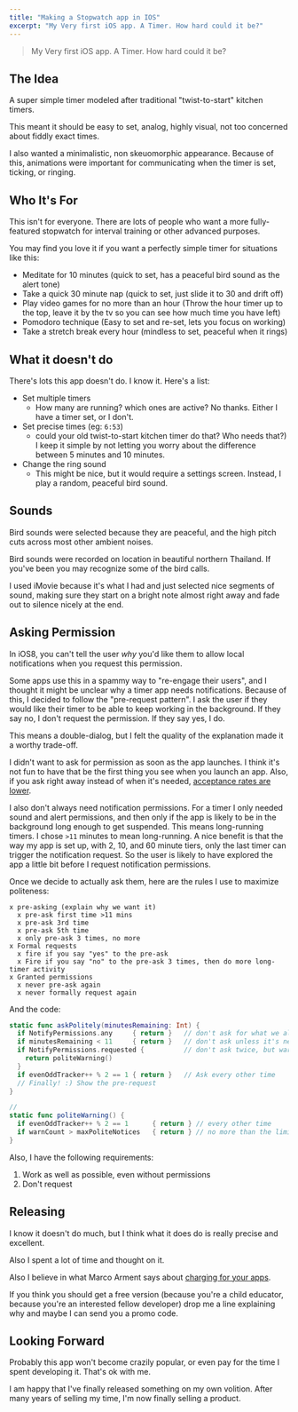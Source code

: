 ```yaml
---
title: "Making a Stopwatch app in IOS"
excerpt: "My Very first iOS app. A Timer. How hard could it be?"
---
```


> My Very first iOS app. A Timer. How hard could it be?

## The Idea

A super simple timer modeled after traditional "twist-to-start" kitchen timers.

This meant it should be easy to set, analog, highly visual, not too concerned about fiddly exact times.

I also wanted a minimalistic, non skeuomorphic appearance. Because of this, animations were important for communicating when the timer is set, ticking, or ringing.

## Who It's For

This isn't for everyone. There are lots of people who want a more fully-featured stopwatch for interval training or other advanced purposes.

You may find you love it if you want a perfectly simple timer for situations like this:

* Meditate for 10 minutes (quick to set, has a peaceful bird sound as the alert tone)
* Take a quick 30 minute nap (quick to set, just slide it to 30 and drift off)
* Play video games for no more than an hour (Throw the hour timer up to the top, leave it by the tv so you can see how much time you have left)
* Pomodoro technique (Easy to set and re-set, lets you focus on working)
* Take a stretch break every hour (mindless to set, peaceful when it rings)

## What it doesn't do

There's lots this app doesn't do. I know it. Here's a list:

* Set multiple timers
  * How many are running? which ones are active? No thanks. Either I have a timer set, or I don't.
* Set precise times (eg: `6:53`)
  * could your old twist-to-start kitchen timer do that? Who needs that?) I keep it simple by not letting you worry about the difference between 5 minutes and 10 minutes.
* Change the ring sound
  * This might be nice, but it would require a settings screen. Instead, I play a random, peaceful bird sound.

## Sounds

Bird sounds were selected because they are peaceful, and the high pitch cuts across most other ambient noises.

Bird sounds were recorded on location in beautiful northern Thailand. If you've been you may recognize some of the bird calls.

I used iMovie because it's what I had and just selected nice segments of sound, making sure they start on a bright note almost right away and fade out to silence nicely at the end.

## Asking Permission

In iOS8, you can't tell the user *why* you'd like them to allow local notifications when you request this permission.

Some apps use this in a spammy way to "re-engage their users", and I thought it might be unclear why a timer app needs notifications. Because of this, I decided to follow the "pre-request pattern". I ask the user if they would like their timer to be able to keep working in the background. If they say no, I don't request the permission. If they say yes, I do.

This means a double-dialog, but I felt the quality of the explanation made it a worthy trade-off.

I didn't want to ask for permission as soon as the app launches. I think it's not fun to have that be the first thing you see when you launch an app. Also, if you ask right away instead of when it's needed, [acceptance rates are lower](https://www.nngroup.com/articles/permission-requests/).

I also don't always need notification permissions. For a timer I only needed sound and alert permissions, and then only if the app is likely to be in the background long enough to get suspended. This means long-running timers. I chose `>11` minutes to mean long-running. A nice benefit is that the way my app is set up, with 2, 10, and 60 minute tiers, only the last timer can trigger the notification request. So the user is likely to have explored the app a little bit before I request notification permissions.

Once we decide to actually ask them, here are the rules I use to maximize politeness:


```
x pre-asking (explain why we want it)
  x pre-ask first time >11 mins
  x pre-ask 3rd time
  x pre-ask 5th time
  x only pre-ask 3 times, no more
x Formal requests
  x fire if you say "yes" to the pre-ask
  x Fire if you say "no" to the pre-ask 3 times, then do more long-timer activity
x Granted permissions
  x never pre-ask again
  x never formally request again
```

And the code:

```swift
static func askPolitely(minutesRemaining: Int) {
  if NotifyPermissions.any     { return }   // don't ask for what we already have
  if minutesRemaining < 11     { return }   // don't ask unless it's needed
  if NotifyPermissions.requested {          // don't ask twice, but warn them
    return politeWarning()
  }
  if evenOddTracker++ % 2 == 1 { return }   // Ask every other time
  // Finally! :) Show the pre-request
}

// 
static func politeWarning() {
  if evenOddTracker++ % 2 == 1      { return } // every other time
  if warnCount > maxPoliteNotices   { return } // no more than the limit
}
```


Also, I have the following requirements:

1. Work as well as possible, even without permissions
2. Don't request 


## Releasing

I know it doesn't do much, but I think what it does do is really precise and excellent.

Also I spent a lot of time and thought on it.

Also I believe in what Marco Arment says about [charging for your apps](https://marco.org/2013/04/19/paid-app-market).

If you think you should get a free version (because you're a child educator, because you're an interested fellow developer) drop me a line explaining why and maybe I can send you a promo code.


## Looking Forward

Probably this app won't become crazily popular, or even pay for the time I spent developing it. That's ok with me.

I am happy that I've finally released something on my own volition. After many years of selling my time, I'm now finally selling a product.

